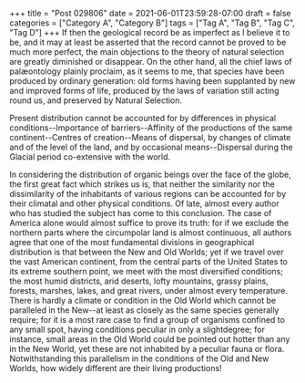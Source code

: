 +++
title = "Post 029806"
date = 2021-06-01T23:59:28-07:00
draft = false
categories = ["Category A", "Category B"]
tags = ["Tag A", "Tag B", "Tag C", "Tag D"]
+++
If then the geological record be as imperfect as I believe it to be, and it may at least be asserted that the record cannot be proved to be much more perfect, the main objections to the theory of natural selection are greatly diminished or disappear. On the other hand, all the chief laws of palæontology plainly proclaim, as it seems to me, that species have been produced by ordinary generation: old forms having been supplanted by new and improved forms of life, produced by the laws of variation still acting round us, and preserved by Natural Selection.

Present distribution cannot be accounted for by differences in physical conditions--Importance of barriers--Affinity of the productions of the same continent--Centres of creation--Means of dispersal, by changes of climate and of the level of the land, and by occasional means--Dispersal during the Glacial period co-extensive with the world.

In considering the distribution of organic beings over the face of the globe, the first great fact which strikes us is, that neither the similarity nor the dissimilarity of the inhabitants of various regions can be accounted for by their climatal and other physical conditions. Of late, almost every author who has studied the subject has come to this conclusion. The case of America alone would almost suffice to prove its truth: for if we exclude the northern parts where the circumpolar land is almost continuous, all authors agree that one of the most fundamental divisions in geographical distribution is that between the New and Old Worlds; yet if we travel over the vast American continent, from the central parts of the United States to its extreme southern point, we meet with the most diversified conditions; the most humid districts, arid deserts, lofty mountains, grassy plains, forests, marshes, lakes, and great rivers, under almost every temperature. There is hardly a climate or condition in the Old World which cannot be paralleled in the New--at least as closely as the same species generally require; for it is a most rare case to find a group of organisms confined to any small spot, having conditions peculiar in only a slightdegree; for instance, small areas in the Old World could be pointed out hotter than any in the New World, yet these are not inhabited by a peculiar fauna or flora. Notwithstanding this parallelism in the conditions of the Old and New Worlds, how widely different are their living productions!
